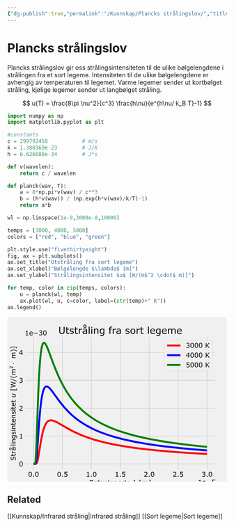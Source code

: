 ```yaml
---
{"dg-publish":true,"permalink":"/Kunnskap/Plancks strålingslov/","title":"Plancks strålingslov","tags":["fysikk"]}
---
```



# Plancks strålingslov
Plancks strålingslov gir oss strålingsintensiteten til de ulike bølgelengdene i strålingen fra et sort legeme. Intensiteten til de ulike bølgelengdene er avhengig av temperaturen til legemet. Varme legemer sender ut kortbølget stråling, kjølige legemer sender ut langbølget stråling.

$$ u(T) = \frac{8\pi \nu^2}{c^3} \frac{h\nu}{e^{h\nu/ k_B T}-1} $$

```python
import numpy as np
import matplotlib.pyplot as plt

#constants
c = 299792458           # m/s
k = 1.380369e-23        # J/K
h = 6.626080e-34        # J*s

def v(wavelen):
    return c / wavelen

def planck(wav, T):
    a = 8*np.pi*v(wav) / c**3
    b = (h*v(wav)) / (np.exp(h*v(wav)/k/T)-1)
    return a*b

wl = np.linspace(1e-9,3000e-8,10000)

temps = [3000, 4000, 5000]
colors = ["red", "blue", "green"]

plt.style.use("fivethirtyeight")
fig, ax = plt.subplots()
ax.set_title("Utstråling fra sort legeme")
ax.set_xlabel("Bølgelengde $\lambda$ [m]")
ax.set_ylabel("Strålingsintensitet $u$ [W/(m$^2 \cdot$ m)]")

for temp, color in zip(temps, colors):
    u = planck(wl, temp)
    ax.plot(wl, u, c=color, label=(str(temp)+" K"))
ax.legend()
```

<?xml version="1.0" encoding="utf-8" standalone="no"?>
<!DOCTYPE svg PUBLIC "-//W3C//DTD SVG 1.1//EN"
  "http://www.w3.org/Graphics/SVG/1.1/DTD/svg11.dtd">
<svg xmlns:xlink="http://www.w3.org/1999/xlink" width="460.8pt" height="345.6pt" viewBox="0 0 460.8 345.6" xmlns="http://www.w3.org/2000/svg" version="1.1">
 <metadata>
  <rdf:RDF xmlns:dc="http://purl.org/dc/elements/1.1/" xmlns:cc="http://creativecommons.org/ns#" xmlns:rdf="http://www.w3.org/1999/02/22-rdf-syntax-ns#">
   <cc:Work>
    <dc:type rdf:resource="http://purl.org/dc/dcmitype/StillImage"/>
    <dc:date>2023-02-19T23:40:34.772849</dc:date>
    <dc:format>image/svg+xml</dc:format>
    <dc:creator>
     <cc:Agent>
      <dc:title>Matplotlib v3.7.0.dev641+g768ff8450, https://matplotlib.org/</dc:title>
     </cc:Agent>
    </dc:creator>
   </cc:Work>
  </rdf:RDF>
 </metadata>
 <defs>
  <style type="text/css">*{stroke-linejoin: round; stroke-linecap: butt}</style>
 </defs>
 <g id="figure_1">
  <g id="patch_1">
   <path d="M 0 345.6 
L 460.8 345.6 
L 460.8 0 
L 0 0 
z
" style="fill: #f0f0f0"/>
  </g>
  <g id="axes_1">
   <g id="patch_2">
    <path d="M 36.864 321.408 
L 437.76 321.408 
L 437.76 41.472 
L 36.864 41.472 
z
" style="fill: #f0f0f0"/>
   </g>
   <g id="matplotlib.axis_1">
    <g id="xtick_1">
     <g id="line2d_1">
      <path d="M 55.074397 321.408 
L 55.074397 41.472 
" clip-path="url(#p308222b255)" style="fill: none; stroke: #cbcbcb"/>
     </g>
     <g id="line2d_2"/>
     <g id="text_1">
      <!-- 0.0 -->
      <g transform="translate(43.627209 335.545813) scale(0.14 -0.14)">
       <defs>
        <path id="Verdana-30" d="M 3647 2328 
Q 3647 1075 3255 489 
Q 2863 -97 2038 -97 
Q 1200 -97 814 497 
Q 428 1091 428 2322 
Q 428 3563 818 4155 
Q 1209 4747 2038 4747 
Q 2875 4747 3261 4145 
Q 3647 3544 3647 2328 
z
M 2825 909 
Q 2934 1163 2973 1505 
Q 3013 1847 3013 2328 
Q 3013 2803 2973 3153 
Q 2934 3503 2822 3747 
Q 2713 3988 2523 4109 
Q 2334 4231 2038 4231 
Q 1744 4231 1551 4109 
Q 1359 3988 1247 3741 
Q 1141 3509 1102 3137 
Q 1063 2766 1063 2322 
Q 1063 1834 1097 1506 
Q 1131 1178 1244 919 
Q 1347 675 1536 547 
Q 1725 419 2038 419 
Q 2331 419 2525 541 
Q 2719 663 2825 909 
z
" transform="scale(0.015625)"/>
        <path id="Verdana-2e" d="M 1538 0 
L 791 0 
L 791 891 
L 1538 891 
L 1538 0 
z
" transform="scale(0.015625)"/>
       </defs>
       <use xlink:href="#Verdana-30"/>
       <use xlink:href="#Verdana-2e" x="63.574219"/>
       <use xlink:href="#Verdana-30" x="99.951172"/>
      </g>
     </g>
    </g>
    <g id="xtick_2">
     <g id="line2d_3">
      <path d="M 115.81824 321.408 
L 115.81824 41.472 
" clip-path="url(#p308222b255)" style="fill: none; stroke: #cbcbcb"/>
     </g>
     <g id="line2d_4"/>
     <g id="text_2">
      <!-- 0.5 -->
      <g transform="translate(104.371052 335.545813) scale(0.14 -0.14)">
       <defs>
        <path id="Verdana-35" d="M 3616 1478 
Q 3616 1153 3497 856 
Q 3378 559 3172 356 
Q 2947 138 2636 20 
Q 2325 -97 1916 -97 
Q 1534 -97 1181 -17 
Q 828 63 584 175 
L 584 834 
L 628 834 
Q 884 672 1228 558 
Q 1572 444 1903 444 
Q 2125 444 2333 506 
Q 2541 569 2703 725 
Q 2841 859 2911 1046 
Q 2981 1234 2981 1481 
Q 2981 1722 2898 1887 
Q 2816 2053 2669 2153 
Q 2506 2272 2273 2320 
Q 2041 2369 1753 2369 
Q 1478 2369 1223 2331 
Q 969 2294 784 2256 
L 784 4653 
L 3584 4653 
L 3584 4106 
L 1388 4106 
L 1388 2869 
Q 1522 2881 1662 2887 
Q 1803 2894 1906 2894 
Q 2284 2894 2568 2830 
Q 2853 2766 3091 2603 
Q 3341 2431 3478 2159 
Q 3616 1888 3616 1478 
z
" transform="scale(0.015625)"/>
       </defs>
       <use xlink:href="#Verdana-30"/>
       <use xlink:href="#Verdana-2e" x="63.574219"/>
       <use xlink:href="#Verdana-35" x="99.951172"/>
      </g>
     </g>
    </g>
    <g id="xtick_3">
     <g id="line2d_5">
      <path d="M 176.562083 321.408 
L 176.562083 41.472 
" clip-path="url(#p308222b255)" style="fill: none; stroke: #cbcbcb"/>
     </g>
     <g id="line2d_6"/>
     <g id="text_3">
      <!-- 1.0 -->
      <g transform="translate(165.114895 335.545813) scale(0.14 -0.14)">
       <defs>
        <path id="Verdana-31" d="M 3388 0 
L 869 0 
L 869 475 
L 1838 475 
L 1838 3594 
L 869 3594 
L 869 4019 
Q 1066 4019 1291 4051 
Q 1516 4084 1631 4147 
Q 1775 4225 1858 4345 
Q 1941 4466 1953 4669 
L 2438 4669 
L 2438 475 
L 3388 475 
L 3388 0 
z
" transform="scale(0.015625)"/>
       </defs>
       <use xlink:href="#Verdana-31"/>
       <use xlink:href="#Verdana-2e" x="63.574219"/>
       <use xlink:href="#Verdana-30" x="99.951172"/>
      </g>
     </g>
    </g>
    <g id="xtick_4">
     <g id="line2d_7">
      <path d="M 237.305926 321.408 
L 237.305926 41.472 
" clip-path="url(#p308222b255)" style="fill: none; stroke: #cbcbcb"/>
     </g>
     <g id="line2d_8"/>
     <g id="text_4">
      <!-- 1.5 -->
      <g transform="translate(225.858738 335.545813) scale(0.14 -0.14)">
       <use xlink:href="#Verdana-31"/>
       <use xlink:href="#Verdana-2e" x="63.574219"/>
       <use xlink:href="#Verdana-35" x="99.951172"/>
      </g>
     </g>
    </g>
    <g id="xtick_5">
     <g id="line2d_9">
      <path d="M 298.049769 321.408 
L 298.049769 41.472 
" clip-path="url(#p308222b255)" style="fill: none; stroke: #cbcbcb"/>
     </g>
     <g id="line2d_10"/>
     <g id="text_5">
      <!-- 2.0 -->
      <g transform="translate(286.602581 335.545813) scale(0.14 -0.14)">
       <defs>
        <path id="Verdana-32" d="M 3653 0 
L 503 0 
L 503 653 
Q 831 934 1161 1215 
Q 1491 1497 1775 1775 
Q 2375 2356 2597 2698 
Q 2819 3041 2819 3438 
Q 2819 3800 2580 4004 
Q 2341 4209 1913 4209 
Q 1628 4209 1297 4109 
Q 966 4009 650 3803 
L 619 3803 
L 619 4459 
Q 841 4569 1211 4659 
Q 1581 4750 1928 4750 
Q 2644 4750 3050 4404 
Q 3456 4059 3456 3469 
Q 3456 3203 3389 2973 
Q 3322 2744 3191 2538 
Q 3069 2344 2905 2156 
Q 2741 1969 2506 1741 
Q 2172 1413 1815 1105 
Q 1459 797 1150 534 
L 3653 534 
L 3653 0 
z
" transform="scale(0.015625)"/>
       </defs>
       <use xlink:href="#Verdana-32"/>
       <use xlink:href="#Verdana-2e" x="63.574219"/>
       <use xlink:href="#Verdana-30" x="99.951172"/>
      </g>
     </g>
    </g>
    <g id="xtick_6">
     <g id="line2d_11">
      <path d="M 358.793612 321.408 
L 358.793612 41.472 
" clip-path="url(#p308222b255)" style="fill: none; stroke: #cbcbcb"/>
     </g>
     <g id="line2d_12"/>
     <g id="text_6">
      <!-- 2.5 -->
      <g transform="translate(347.346424 335.545813) scale(0.14 -0.14)">
       <use xlink:href="#Verdana-32"/>
       <use xlink:href="#Verdana-2e" x="63.574219"/>
       <use xlink:href="#Verdana-35" x="99.951172"/>
      </g>
     </g>
    </g>
    <g id="xtick_7">
     <g id="line2d_13">
      <path d="M 419.537455 321.408 
L 419.537455 41.472 
" clip-path="url(#p308222b255)" style="fill: none; stroke: #cbcbcb"/>
     </g>
     <g id="line2d_14"/>
     <g id="text_7">
      <!-- 3.0 -->
      <g transform="translate(408.090267 335.545813) scale(0.14 -0.14)">
       <defs>
        <path id="Verdana-33" d="M 3244 2241 
Q 3394 2106 3491 1903 
Q 3588 1700 3588 1378 
Q 3588 1059 3472 793 
Q 3356 528 3147 331 
Q 2913 113 2595 8 
Q 2278 -97 1900 -97 
Q 1513 -97 1138 -4 
Q 763 88 522 197 
L 522 850 
L 569 850 
Q 834 675 1193 559 
Q 1553 444 1888 444 
Q 2084 444 2306 509 
Q 2528 575 2666 703 
Q 2809 841 2879 1006 
Q 2950 1172 2950 1425 
Q 2950 1675 2870 1839 
Q 2791 2003 2650 2097 
Q 2509 2194 2309 2230 
Q 2109 2266 1878 2266 
L 1597 2266 
L 1597 2784 
L 1816 2784 
Q 2291 2784 2573 2982 
Q 2856 3181 2856 3563 
Q 2856 3731 2784 3857 
Q 2713 3984 2584 4066 
Q 2450 4147 2297 4178 
Q 2144 4209 1950 4209 
Q 1653 4209 1318 4103 
Q 984 3997 688 3803 
L 656 3803 
L 656 4456 
Q 878 4566 1248 4658 
Q 1619 4750 1966 4750 
Q 2306 4750 2565 4687 
Q 2825 4625 3034 4488 
Q 3259 4338 3375 4125 
Q 3491 3913 3491 3628 
Q 3491 3241 3217 2952 
Q 2944 2663 2572 2588 
L 2572 2544 
Q 2722 2519 2915 2439 
Q 3109 2359 3244 2241 
z
" transform="scale(0.015625)"/>
       </defs>
       <use xlink:href="#Verdana-33"/>
       <use xlink:href="#Verdana-2e" x="63.574219"/>
       <use xlink:href="#Verdana-30" x="99.951172"/>
      </g>
     </g>
    </g>
    <g id="text_8">
     <!-- Bølgelengde $\lambda$ [m] -->
     <g transform="translate(172.142 353.003312) scale(0.14 -0.14)">
      <defs>
       <path id="Verdana-42" d="M 4134 1431 
Q 4134 1084 4003 818 
Q 3872 553 3650 381 
Q 3388 175 3073 87 
Q 2759 0 2275 0 
L 625 0 
L 625 4653 
L 2003 4653 
Q 2513 4653 2766 4615 
Q 3019 4578 3250 4459 
Q 3506 4325 3622 4114 
Q 3738 3903 3738 3609 
Q 3738 3278 3569 3045 
Q 3400 2813 3119 2672 
L 3119 2647 
Q 3591 2550 3862 2233 
Q 4134 1916 4134 1431 
z
M 3094 3528 
Q 3094 3697 3037 3812 
Q 2981 3928 2856 4000 
Q 2709 4084 2500 4104 
Q 2291 4125 1981 4125 
L 1244 4125 
L 1244 2781 
L 2044 2781 
Q 2334 2781 2506 2811 
Q 2678 2841 2825 2934 
Q 2972 3028 3033 3176 
Q 3094 3325 3094 3528 
z
M 3491 1406 
Q 3491 1688 3406 1853 
Q 3322 2019 3100 2134 
Q 2950 2213 2736 2236 
Q 2522 2259 2216 2259 
L 1244 2259 
L 1244 528 
L 2063 528 
Q 2469 528 2728 570 
Q 2988 613 3153 725 
Q 3328 847 3409 1003 
Q 3491 1159 3491 1406 
z
" transform="scale(0.015625)"/>
       <path id="Verdana-f8" d="M 3553 1744 
Q 3553 891 3115 397 
Q 2678 -97 1944 -97 
Q 1681 -97 1457 -31 
Q 1234 34 1050 156 
L 634 -463 
L 291 -463 
L 825 338 
Q 591 578 461 931 
Q 331 1284 331 1744 
Q 331 2597 767 3092 
Q 1203 3588 1944 3588 
Q 2216 3588 2437 3519 
Q 2659 3450 2828 3341 
L 3191 3878 
L 3538 3878 
L 3053 3156 
Q 3291 2919 3422 2569 
Q 3553 2219 3553 1744 
z
M 2541 2906 
Q 2425 2997 2270 3042 
Q 2116 3088 1944 3088 
Q 1459 3088 1193 2744 
Q 928 2400 928 1744 
Q 928 1441 981 1209 
Q 1034 978 1144 809 
L 2541 2906 
z
M 2956 1744 
Q 2956 2047 2901 2284 
Q 2847 2522 2741 2691 
L 1341 594 
Q 1463 497 1611 450 
Q 1759 403 1944 403 
Q 2413 403 2684 742 
Q 2956 1081 2956 1744 
z
" transform="scale(0.015625)"/>
       <path id="Verdana-6c" d="M 1172 0 
L 584 0 
L 584 4863 
L 1172 4863 
L 1172 0 
z
" transform="scale(0.015625)"/>
       <path id="Verdana-67" d="M 3409 397 
Q 3409 -491 3006 -906 
Q 2603 -1322 1766 -1322 
Q 1488 -1322 1223 -1283 
Q 959 -1244 703 -1172 
L 703 -572 
L 734 -572 
Q 878 -628 1190 -711 
Q 1503 -794 1816 -794 
Q 2116 -794 2312 -722 
Q 2509 -650 2619 -522 
Q 2728 -400 2775 -228 
Q 2822 -56 2822 156 
L 2822 475 
Q 2556 263 2314 158 
Q 2072 53 1697 53 
Q 1072 53 705 504 
Q 338 956 338 1778 
Q 338 2228 464 2554 
Q 591 2881 809 3119 
Q 1013 3341 1303 3464 
Q 1594 3588 1881 3588 
Q 2184 3588 2389 3527 
Q 2594 3466 2822 3341 
L 2859 3491 
L 3409 3491 
L 3409 397 
z
M 2822 959 
L 2822 2863 
Q 2588 2969 2386 3014 
Q 2184 3059 1984 3059 
Q 1500 3059 1222 2734 
Q 944 2409 944 1791 
Q 944 1203 1150 900 
Q 1356 597 1834 597 
Q 2091 597 2348 695 
Q 2606 794 2822 959 
z
" transform="scale(0.015625)"/>
       <path id="Verdana-65" d="M 3500 1684 
L 928 1684 
Q 928 1363 1025 1123 
Q 1122 884 1291 731 
Q 1453 581 1676 506 
Q 1900 431 2169 431 
Q 2525 431 2886 573 
Q 3247 716 3400 853 
L 3431 853 
L 3431 213 
Q 3134 88 2825 3 
Q 2516 -81 2175 -81 
Q 1306 -81 818 389 
Q 331 859 331 1725 
Q 331 2581 798 3084 
Q 1266 3588 2028 3588 
Q 2734 3588 3117 3175 
Q 3500 2763 3500 2003 
L 3500 1684 
z
M 2928 2134 
Q 2925 2597 2695 2850 
Q 2466 3103 1997 3103 
Q 1525 3103 1245 2825 
Q 966 2547 928 2134 
L 2928 2134 
z
" transform="scale(0.015625)"/>
       <path id="Verdana-6e" d="M 3497 0 
L 2909 0 
L 2909 1988 
Q 2909 2228 2881 2439 
Q 2853 2650 2778 2769 
Q 2700 2900 2553 2964 
Q 2406 3028 2172 3028 
Q 1931 3028 1668 2909 
Q 1406 2791 1166 2606 
L 1166 0 
L 578 0 
L 578 3491 
L 1166 3491 
L 1166 3103 
Q 1441 3331 1734 3459 
Q 2028 3588 2338 3588 
Q 2903 3588 3200 3247 
Q 3497 2906 3497 2266 
L 3497 0 
z
" transform="scale(0.015625)"/>
       <path id="Verdana-64" d="M 3409 0 
L 2822 0 
L 2822 366 
Q 2569 147 2294 25 
Q 2019 -97 1697 -97 
Q 1072 -97 705 384 
Q 338 866 338 1719 
Q 338 2163 464 2509 
Q 591 2856 806 3100 
Q 1019 3338 1301 3463 
Q 1584 3588 1888 3588 
Q 2163 3588 2375 3530 
Q 2588 3472 2822 3350 
L 2822 4863 
L 3409 4863 
L 3409 0 
z
M 2822 859 
L 2822 2863 
Q 2584 2969 2396 3009 
Q 2209 3050 1988 3050 
Q 1494 3050 1219 2706 
Q 944 2363 944 1731 
Q 944 1109 1156 786 
Q 1369 463 1838 463 
Q 2088 463 2344 573 
Q 2600 684 2822 859 
z
" transform="scale(0.015625)"/>
       <path id="Verdana-20" transform="scale(0.015625)"/>
       <path id="DejaVuSans-Oblique-3bb" d="M 2350 4316 
L 3125 0 
L 2516 0 
L 2038 2588 
L 328 0 
L -281 0 
L 1903 3356 
L 1794 3975 
Q 1725 4369 1391 4369 
L 1091 4369 
L 1184 4863 
L 1550 4856 
Q 2253 4847 2350 4316 
z
" transform="scale(0.015625)"/>
       <path id="Verdana-5b" d="M 2372 -1225 
L 747 -1225 
L 747 4863 
L 2372 4863 
L 2372 4416 
L 1291 4416 
L 1291 -778 
L 2372 -778 
L 2372 -1225 
z
" transform="scale(0.015625)"/>
       <path id="Verdana-6d" d="M 5672 0 
L 5084 0 
L 5084 1988 
Q 5084 2213 5064 2422 
Q 5044 2631 4978 2756 
Q 4906 2891 4772 2959 
Q 4638 3028 4384 3028 
Q 4138 3028 3891 2904 
Q 3644 2781 3397 2591 
Q 3406 2519 3412 2423 
Q 3419 2328 3419 2234 
L 3419 0 
L 2831 0 
L 2831 1988 
Q 2831 2219 2811 2426 
Q 2791 2634 2725 2759 
Q 2653 2894 2518 2961 
Q 2384 3028 2131 3028 
Q 1891 3028 1648 2909 
Q 1406 2791 1166 2606 
L 1166 0 
L 578 0 
L 578 3491 
L 1166 3491 
L 1166 3103 
Q 1441 3331 1714 3459 
Q 1988 3588 2297 3588 
Q 2653 3588 2901 3438 
Q 3150 3288 3272 3022 
Q 3628 3322 3922 3455 
Q 4216 3588 4550 3588 
Q 5125 3588 5398 3239 
Q 5672 2891 5672 2266 
L 5672 0 
z
" transform="scale(0.015625)"/>
       <path id="Verdana-5d" d="M 2159 -1225 
L 534 -1225 
L 534 -778 
L 1616 -778 
L 1616 4416 
L 534 4416 
L 534 4863 
L 2159 4863 
L 2159 -1225 
z
" transform="scale(0.015625)"/>
      </defs>
      <use xlink:href="#Verdana-42" transform="translate(0 0.015625)"/>
      <use xlink:href="#Verdana-f8" transform="translate(68.554688 0.015625)"/>
      <use xlink:href="#Verdana-6c" transform="translate(129.248047 0.015625)"/>
      <use xlink:href="#Verdana-67" transform="translate(156.689453 0.015625)"/>
      <use xlink:href="#Verdana-65" transform="translate(218.994141 0.015625)"/>
      <use xlink:href="#Verdana-6c" transform="translate(278.564453 0.015625)"/>
      <use xlink:href="#Verdana-65" transform="translate(306.005859 0.015625)"/>
      <use xlink:href="#Verdana-6e" transform="translate(365.576172 0.015625)"/>
      <use xlink:href="#Verdana-67" transform="translate(428.857422 0.015625)"/>
      <use xlink:href="#Verdana-64" transform="translate(491.162109 0.015625)"/>
      <use xlink:href="#Verdana-65" transform="translate(553.466797 0.015625)"/>
      <use xlink:href="#Verdana-20" transform="translate(613.037109 0.015625)"/>
      <use xlink:href="#DejaVuSans-Oblique-3bb" transform="translate(648.193359 0.015625)"/>
      <use xlink:href="#Verdana-20" transform="translate(707.373047 0.015625)"/>
      <use xlink:href="#Verdana-5b" transform="translate(742.529297 0.015625)"/>
      <use xlink:href="#Verdana-6d" transform="translate(787.939453 0.015625)"/>
      <use xlink:href="#Verdana-5d" transform="translate(885.205078 0.015625)"/>
     </g>
    </g>
    <g id="text_9">
     <!-- 1e−5 -->
     <g transform="translate(400.159063 352.001125) scale(0.14 -0.14)">
      <defs>
       <path id="Verdana-2212" d="M 4550 1788 
L 688 1788 
L 688 2288 
L 4550 2288 
L 4550 1788 
z
" transform="scale(0.015625)"/>
      </defs>
      <use xlink:href="#Verdana-31"/>
      <use xlink:href="#Verdana-65" x="63.574219"/>
      <use xlink:href="#Verdana-2212" x="123.144531"/>
      <use xlink:href="#Verdana-35" x="204.980469"/>
     </g>
    </g>
   </g>
   <g id="matplotlib.axis_2">
    <g id="ytick_1">
     <g id="line2d_15">
      <path d="M 36.864 308.683636 
L 437.76 308.683636 
" clip-path="url(#p308222b255)" style="fill: none; stroke: #cbcbcb"/>
     </g>
     <g id="line2d_16"/>
     <g id="text_10">
      <!-- 0 -->
      <g transform="translate(24.463063 314.002543) scale(0.14 -0.14)">
       <use xlink:href="#Verdana-30"/>
      </g>
     </g>
    </g>
    <g id="ytick_2">
     <g id="line2d_17">
      <path d="M 36.864 250.083183 
L 437.76 250.083183 
" clip-path="url(#p308222b255)" style="fill: none; stroke: #cbcbcb"/>
     </g>
     <g id="line2d_18"/>
     <g id="text_11">
      <!-- 1 -->
      <g transform="translate(24.463063 255.402089) scale(0.14 -0.14)">
       <use xlink:href="#Verdana-31"/>
      </g>
     </g>
    </g>
    <g id="ytick_3">
     <g id="line2d_19">
      <path d="M 36.864 191.48273 
L 437.76 191.48273 
" clip-path="url(#p308222b255)" style="fill: none; stroke: #cbcbcb"/>
     </g>
     <g id="line2d_20"/>
     <g id="text_12">
      <!-- 2 -->
      <g transform="translate(24.463063 196.801636) scale(0.14 -0.14)">
       <use xlink:href="#Verdana-32"/>
      </g>
     </g>
    </g>
    <g id="ytick_4">
     <g id="line2d_21">
      <path d="M 36.864 132.882277 
L 437.76 132.882277 
" clip-path="url(#p308222b255)" style="fill: none; stroke: #cbcbcb"/>
     </g>
     <g id="line2d_22"/>
     <g id="text_13">
      <!-- 3 -->
      <g transform="translate(24.463063 138.201183) scale(0.14 -0.14)">
       <use xlink:href="#Verdana-33"/>
      </g>
     </g>
    </g>
    <g id="ytick_5">
     <g id="line2d_23">
      <path d="M 36.864 74.281823 
L 437.76 74.281823 
" clip-path="url(#p308222b255)" style="fill: none; stroke: #cbcbcb"/>
     </g>
     <g id="line2d_24"/>
     <g id="text_14">
      <!-- 4 -->
      <g transform="translate(24.463063 79.60073) scale(0.14 -0.14)">
       <defs>
        <path id="Verdana-34" d="M 3759 1309 
L 3069 1309 
L 3069 0 
L 2469 0 
L 2469 1309 
L 241 1309 
L 241 2028 
L 2494 4653 
L 3069 4653 
L 3069 1809 
L 3759 1809 
L 3759 1309 
z
M 2469 1809 
L 2469 3909 
L 666 1809 
L 2469 1809 
z
" transform="scale(0.015625)"/>
       </defs>
       <use xlink:href="#Verdana-34"/>
      </g>
     </g>
    </g>
    <g id="text_15">
     <!-- Strålingsintensitet $u$ [W/(m$^2 \cdot$ m)] -->
     <g transform="translate(17.523062 302.05) rotate(-90) scale(0.14 -0.14)">
      <defs>
       <path id="Verdana-53" d="M 4006 1328 
Q 4006 1056 3879 790 
Q 3753 525 3525 341 
Q 3275 141 2942 28 
Q 2609 -84 2141 -84 
Q 1638 -84 1236 9 
Q 834 103 419 288 
L 419 1063 
L 463 1063 
Q 816 769 1278 609 
Q 1741 450 2147 450 
Q 2722 450 3042 665 
Q 3363 881 3363 1241 
Q 3363 1550 3211 1697 
Q 3059 1844 2750 1925 
Q 2516 1988 2242 2028 
Q 1969 2069 1663 2131 
Q 1044 2263 745 2580 
Q 447 2897 447 3406 
Q 447 3991 940 4364 
Q 1434 4738 2194 4738 
Q 2684 4738 3093 4644 
Q 3503 4550 3819 4413 
L 3819 3681 
L 3775 3681 
Q 3509 3906 3076 4054 
Q 2644 4203 2191 4203 
Q 1694 4203 1392 3997 
Q 1091 3791 1091 3466 
Q 1091 3175 1241 3009 
Q 1391 2844 1769 2756 
Q 1969 2713 2337 2650 
Q 2706 2588 2963 2522 
Q 3481 2384 3743 2106 
Q 4006 1828 4006 1328 
z
" transform="scale(0.015625)"/>
       <path id="Verdana-74" d="M 2391 31 
Q 2225 -13 2029 -41 
Q 1834 -69 1681 -69 
Q 1147 -69 869 218 
Q 591 506 591 1141 
L 591 2997 
L 194 2997 
L 194 3491 
L 591 3491 
L 591 4494 
L 1178 4494 
L 1178 3491 
L 2391 3491 
L 2391 2997 
L 1178 2997 
L 1178 1406 
Q 1178 1131 1190 976 
Q 1203 822 1278 688 
Q 1347 563 1467 505 
Q 1588 447 1834 447 
Q 1978 447 2134 489 
Q 2291 531 2359 559 
L 2391 559 
L 2391 31 
z
" transform="scale(0.015625)"/>
       <path id="Verdana-72" d="M 2756 2850 
L 2725 2850 
Q 2594 2881 2470 2895 
Q 2347 2909 2178 2909 
Q 1906 2909 1653 2789 
Q 1400 2669 1166 2478 
L 1166 0 
L 578 0 
L 578 3491 
L 1166 3491 
L 1166 2975 
Q 1516 3256 1783 3373 
Q 2050 3491 2328 3491 
Q 2481 3491 2550 3483 
Q 2619 3475 2756 3453 
L 2756 2850 
z
" transform="scale(0.015625)"/>
       <path id="Verdana-e5" d="M 3291 0 
L 2706 0 
L 2706 372 
Q 2628 319 2495 223 
Q 2363 128 2238 72 
Q 2091 0 1900 -48 
Q 1709 -97 1453 -97 
Q 981 -97 653 215 
Q 325 528 325 1013 
Q 325 1409 495 1654 
Q 666 1900 981 2041 
Q 1300 2181 1747 2231 
Q 2194 2281 2706 2306 
L 2706 2397 
Q 2706 2597 2636 2728 
Q 2566 2859 2434 2934 
Q 2309 3006 2134 3031 
Q 1959 3056 1769 3056 
Q 1538 3056 1253 2995 
Q 969 2934 666 2819 
L 634 2819 
L 634 3416 
Q 806 3463 1131 3519 
Q 1456 3575 1772 3575 
Q 2141 3575 2414 3514 
Q 2688 3453 2888 3306 
Q 3084 3163 3187 2934 
Q 3291 2706 3291 2369 
L 3291 0 
z
M 2706 859 
L 2706 1831 
Q 2438 1816 2073 1784 
Q 1709 1753 1497 1694 
Q 1244 1622 1087 1470 
Q 931 1319 931 1053 
Q 931 753 1112 601 
Q 1294 450 1666 450 
Q 1975 450 2231 570 
Q 2488 691 2706 859 
z
M 2988 5094 
Q 2988 4647 2669 4337 
Q 2350 4028 1894 4028 
Q 1444 4028 1122 4336 
Q 800 4644 800 5094 
Q 800 5541 1119 5847 
Q 1438 6153 1894 6153 
Q 2353 6153 2670 5847 
Q 2988 5541 2988 5094 
z
M 2534 5094 
Q 2534 5363 2351 5548 
Q 2169 5734 1894 5734 
Q 1619 5734 1436 5550 
Q 1253 5366 1253 5094 
Q 1253 4822 1437 4637 
Q 1622 4453 1894 4453 
Q 2169 4453 2351 4637 
Q 2534 4822 2534 5094 
z
" transform="scale(0.015625)"/>
       <path id="Verdana-69" d="M 1209 4075 
L 547 4075 
L 547 4684 
L 1209 4684 
L 1209 4075 
z
M 1172 0 
L 584 0 
L 584 3491 
L 1172 3491 
L 1172 0 
z
" transform="scale(0.015625)"/>
       <path id="Verdana-73" d="M 3072 1006 
Q 3072 528 2676 222 
Q 2281 -84 1597 -84 
Q 1209 -84 886 8 
Q 563 100 344 209 
L 344 869 
L 375 869 
Q 653 659 993 536 
Q 1334 413 1647 413 
Q 2034 413 2253 538 
Q 2472 663 2472 931 
Q 2472 1138 2353 1244 
Q 2234 1350 1897 1425 
Q 1772 1453 1570 1490 
Q 1369 1528 1203 1572 
Q 744 1694 551 1930 
Q 359 2166 359 2509 
Q 359 2725 448 2915 
Q 538 3106 719 3256 
Q 894 3403 1164 3489 
Q 1434 3575 1769 3575 
Q 2081 3575 2401 3498 
Q 2722 3422 2934 3313 
L 2934 2684 
L 2903 2684 
Q 2678 2850 2356 2964 
Q 2034 3078 1725 3078 
Q 1403 3078 1181 2954 
Q 959 2831 959 2588 
Q 959 2372 1094 2263 
Q 1225 2153 1519 2084 
Q 1681 2047 1882 2009 
Q 2084 1972 2219 1941 
Q 2628 1847 2850 1619 
Q 3072 1388 3072 1006 
z
" transform="scale(0.015625)"/>
       <path id="DejaVuSans-Oblique-75" d="M 428 1388 
L 838 3500 
L 1416 3500 
L 1006 1409 
Q 975 1256 961 1147 
Q 947 1038 947 966 
Q 947 700 1109 554 
Q 1272 409 1569 409 
Q 2031 409 2368 721 
Q 2706 1034 2809 1563 
L 3194 3500 
L 3769 3500 
L 3091 0 
L 2516 0 
L 2631 550 
Q 2388 244 2052 76 
Q 1716 -91 1338 -91 
Q 878 -91 622 161 
Q 366 413 366 863 
Q 366 956 381 1097 
Q 397 1238 428 1388 
z
" transform="scale(0.015625)"/>
       <path id="Verdana-57" d="M 6041 4653 
L 4831 0 
L 4134 0 
L 3156 3863 
L 2200 0 
L 1519 0 
L 288 4653 
L 922 4653 
L 1900 784 
L 2863 4653 
L 3491 4653 
L 4463 747 
L 5434 4653 
L 6041 4653 
z
" transform="scale(0.015625)"/>
       <path id="Verdana-2f" d="M 2688 4863 
L 447 -950 
L -94 -950 
L 2138 4863 
L 2688 4863 
z
" transform="scale(0.015625)"/>
       <path id="Verdana-28" d="M 2447 -1288 
L 1731 -1288 
Q 1178 -653 872 97 
Q 566 847 566 1788 
Q 566 2728 872 3478 
Q 1178 4228 1731 4863 
L 2447 4863 
L 2447 4831 
Q 2194 4603 1964 4304 
Q 1734 4006 1538 3609 
Q 1350 3225 1233 2762 
Q 1116 2300 1116 1788 
Q 1116 1253 1230 809 
Q 1344 366 1538 -34 
Q 1725 -419 1965 -730 
Q 2206 -1041 2447 -1256 
L 2447 -1288 
z
" transform="scale(0.015625)"/>
       <path id="DejaVuSans-32" d="M 1228 531 
L 3431 531 
L 3431 0 
L 469 0 
L 469 531 
Q 828 903 1448 1529 
Q 2069 2156 2228 2338 
Q 2531 2678 2651 2914 
Q 2772 3150 2772 3378 
Q 2772 3750 2511 3984 
Q 2250 4219 1831 4219 
Q 1534 4219 1204 4116 
Q 875 4013 500 3803 
L 500 4441 
Q 881 4594 1212 4672 
Q 1544 4750 1819 4750 
Q 2544 4750 2975 4387 
Q 3406 4025 3406 3419 
Q 3406 3131 3298 2873 
Q 3191 2616 2906 2266 
Q 2828 2175 2409 1742 
Q 1991 1309 1228 531 
z
" transform="scale(0.015625)"/>
       <path id="DejaVuSans-22c5" d="M 684 2619 
L 1344 2619 
L 1344 1825 
L 684 1825 
L 684 2619 
z
" transform="scale(0.015625)"/>
       <path id="Verdana-29" d="M 2341 1788 
Q 2341 847 2034 97 
Q 1728 -653 1175 -1288 
L 459 -1288 
L 459 -1256 
Q 700 -1041 942 -730 
Q 1184 -419 1369 -34 
Q 1563 366 1677 809 
Q 1791 1253 1791 1788 
Q 1791 2300 1675 2762 
Q 1559 3225 1369 3609 
Q 1172 4006 942 4304 
Q 713 4603 459 4831 
L 459 4863 
L 1175 4863 
Q 1728 4228 2034 3478 
Q 2341 2728 2341 1788 
z
" transform="scale(0.015625)"/>
      </defs>
      <use xlink:href="#Verdana-53" transform="translate(0 0.859375)"/>
      <use xlink:href="#Verdana-74" transform="translate(68.359375 0.859375)"/>
      <use xlink:href="#Verdana-72" transform="translate(107.763672 0.859375)"/>
      <use xlink:href="#Verdana-e5" transform="translate(150.439453 0.859375)"/>
      <use xlink:href="#Verdana-6c" transform="translate(210.498047 0.859375)"/>
      <use xlink:href="#Verdana-69" transform="translate(237.939453 0.859375)"/>
      <use xlink:href="#Verdana-6e" transform="translate(265.380859 0.859375)"/>
      <use xlink:href="#Verdana-67" transform="translate(328.662109 0.859375)"/>
      <use xlink:href="#Verdana-73" transform="translate(390.966797 0.859375)"/>
      <use xlink:href="#Verdana-69" transform="translate(443.066406 0.859375)"/>
      <use xlink:href="#Verdana-6e" transform="translate(470.507812 0.859375)"/>
      <use xlink:href="#Verdana-74" transform="translate(533.789062 0.859375)"/>
      <use xlink:href="#Verdana-65" transform="translate(573.193359 0.859375)"/>
      <use xlink:href="#Verdana-6e" transform="translate(632.763672 0.859375)"/>
      <use xlink:href="#Verdana-73" transform="translate(696.044922 0.859375)"/>
      <use xlink:href="#Verdana-69" transform="translate(748.144531 0.859375)"/>
      <use xlink:href="#Verdana-74" transform="translate(775.585938 0.859375)"/>
      <use xlink:href="#Verdana-65" transform="translate(814.990234 0.859375)"/>
      <use xlink:href="#Verdana-74" transform="translate(874.560547 0.859375)"/>
      <use xlink:href="#Verdana-20" transform="translate(913.964844 0.859375)"/>
      <use xlink:href="#DejaVuSans-Oblique-75" transform="translate(949.121094 0.859375)"/>
      <use xlink:href="#Verdana-20" transform="translate(1012.5 0.859375)"/>
      <use xlink:href="#Verdana-5b" transform="translate(1047.65625 0.859375)"/>
      <use xlink:href="#Verdana-57" transform="translate(1093.066406 0.859375)"/>
      <use xlink:href="#Verdana-2f" transform="translate(1191.943359 0.859375)"/>
      <use xlink:href="#Verdana-28" transform="translate(1237.353516 0.859375)"/>
      <use xlink:href="#Verdana-6d" transform="translate(1282.763672 0.859375)"/>
      <use xlink:href="#DejaVuSans-32" transform="translate(1380.986328 39.140625) scale(0.7)"/>
      <use xlink:href="#DejaVuSans-22c5" transform="translate(1447.739258 0.859375)"/>
      <use xlink:href="#Verdana-20" transform="translate(1499.008789 0.859375)"/>
      <use xlink:href="#Verdana-6d" transform="translate(1534.165039 0.859375)"/>
      <use xlink:href="#Verdana-29" transform="translate(1631.430664 0.859375)"/>
      <use xlink:href="#Verdana-5d" transform="translate(1676.84082 0.859375)"/>
     </g>
    </g>
    <g id="text_16">
     <!-- 1e−30 -->
     <g transform="translate(36.864 38.472) scale(0.14 -0.14)">
      <use xlink:href="#Verdana-31"/>
      <use xlink:href="#Verdana-65" x="63.574219"/>
      <use xlink:href="#Verdana-2212" x="123.144531"/>
      <use xlink:href="#Verdana-33" x="204.980469"/>
      <use xlink:href="#Verdana-30" x="268.554688"/>
     </g>
    </g>
   </g>
   <g id="line2d_25">
    <path d="M 55.086545 308.683636 
L 59.86133 308.575394 
L 60.553856 308.298811 
L 61.137036 307.80918 
L 61.683767 307.053955 
L 62.303395 305.78253 
L 62.995921 303.793547 
L 63.797793 300.749117 
L 64.781909 296.055809 
L 66.094064 288.602981 
L 69.410899 267.860154 
L 71.415579 256.356141 
L 73.055772 248.17608 
L 74.586619 241.630273 
L 76.044569 236.345242 
L 77.466069 232.017692 
L 78.851121 228.508519 
L 80.199724 225.688253 
L 81.511879 223.442382 
L 82.824033 221.627393 
L 84.136188 220.188634 
L 85.448342 219.077034 
L 86.760497 218.249026 
L 88.1091 217.6532 
L 89.530601 217.265491 
L 91.061448 217.082265 
L 92.701641 217.111956 
L 94.524078 217.370636 
L 96.601656 217.898148 
L 99.007272 218.748606 
L 101.886722 220.014631 
L 105.495147 221.857728 
L 110.59797 224.737133 
L 131.118608 236.557051 
L 138.043868 240.163528 
L 144.823333 243.443302 
L 151.675695 246.510683 
L 158.710301 249.414998 
L 166.000048 252.183243 
L 173.617834 254.837366 
L 181.636556 257.394267 
L 190.092663 259.8561 
L 199.095501 262.243113 
L 208.681518 264.551738 
L 218.923613 266.786532 
L 229.894682 268.94974 
L 241.667624 271.041907 
L 254.351784 273.067946 
L 268.092957 275.034708 
L 283.00049 276.940396 
L 299.183729 278.782124 
L 316.861366 280.566923 
L 336.215645 282.29391 
L 357.465258 283.963025 
L 380.865346 285.57429 
L 406.743948 287.129417 
L 419.537455 287.823798 
L 419.537455 287.823798 
" clip-path="url(#p308222b255)" style="fill: none; stroke: #ff0000; stroke-width: 4"/>
   </g>
   <g id="line2d_26">
    <path d="M 55.086545 308.683636 
L 58.476278 308.574394 
L 58.913663 308.312945 
L 59.314599 307.791888 
L 59.715535 306.870156 
L 60.15292 305.275063 
L 60.663202 302.50674 
L 61.282831 297.753474 
L 62.048254 289.905154 
L 63.068819 276.803731 
L 64.964153 248.816903 
L 67.041731 219.369849 
L 68.49968 201.782521 
L 69.811835 188.521499 
L 71.051092 178.160073 
L 72.2539 169.934561 
L 73.383811 163.663701 
L 74.477273 158.768831 
L 75.534286 154.990491 
L 76.554851 152.112839 
L 77.538967 149.958872 
L 78.486634 148.384555 
L 79.397852 147.27313 
L 80.309071 146.505402 
L 81.18384 146.050679 
L 82.05861 145.837464 
L 82.969828 145.839347 
L 83.953944 146.06369 
L 85.047406 146.544353 
L 86.286663 147.335787 
L 87.744613 148.539881 
L 89.494152 150.288465 
L 91.644627 152.769329 
L 94.487629 156.415377 
L 98.897926 162.481041 
L 108.629738 175.919565 
L 113.550318 182.28509 
L 118.142858 187.865466 
L 122.626053 192.965134 
L 127.109247 197.728359 
L 131.628891 202.206218 
L 136.221431 206.444431 
L 140.923318 210.482201 
L 145.771 214.352143 
L 150.764477 218.054638 
L 155.940197 221.616183 
L 161.33461 225.057672 
L 166.947716 228.374413 
L 172.815962 231.582957 
L 178.975798 234.695766 
L 185.427225 237.705538 
L 192.206689 240.622307 
L 199.350642 243.453307 
L 206.931979 246.216224 
L 214.950701 248.899359 
L 223.443256 251.504645 
L 232.482543 254.042738 
L 242.105009 256.511205 
L 252.383552 258.915631 
L 263.354622 261.251336 
L 275.127563 263.527639 
L 287.738826 265.737299 
L 301.334204 267.89087 
L 315.986596 269.983824 
L 331.805348 272.016142 
L 348.936253 273.990291 
L 367.561557 275.909706 
L 387.827054 277.77138 
L 409.951437 279.577119 
L 419.537455 280.2958 
L 419.537455 280.2958 
" clip-path="url(#p308222b255)" style="fill: none; stroke: #0000ff; stroke-width: 4"/>
   </g>
   <g id="line2d_27">
    <path d="M 55.086545 308.683636 
L 57.674406 308.581038 
L 58.002444 308.318654 
L 58.294034 307.793381 
L 58.622073 306.682061 
L 58.98656 304.560234 
L 59.423945 300.487411 
L 59.934227 293.406913 
L 60.590305 280.749204 
L 61.465074 259.003357 
L 63.287511 206.380846 
L 64.927704 162.130229 
L 66.20341 133.53275 
L 67.333321 112.878542 
L 68.426783 96.794139 
L 69.447347 84.85048 
L 70.431463 75.759635 
L 71.37913 68.933096 
L 72.290349 63.889309 
L 73.165118 60.241918 
L 73.966991 57.778043 
L 74.732414 56.101573 
L 75.42494 55.078445 
L 76.081017 54.487707 
L 76.700646 54.228064 
L 77.283826 54.218513 
L 77.903454 54.430003 
L 78.59598 54.905047 
L 79.434301 55.772432 
L 80.418417 57.135672 
L 81.621225 59.212962 
L 83.079175 62.199139 
L 84.974509 66.62727 
L 87.598818 73.382846 
L 92.847436 87.675301 
L 98.2054 101.983907 
L 102.25121 112.1528 
L 106.005429 120.994234 
L 109.650303 129.015631 
L 113.258728 136.425126 
L 116.867153 143.332852 
L 120.512026 149.834556 
L 124.193348 155.952259 
L 127.947568 161.76398 
L 131.774686 167.282366 
L 135.711149 172.568365 
L 139.72051 177.582455 
L 143.839217 182.380544 
L 148.103719 187.007055 
L 152.477567 191.425591 
L 156.997211 195.677291 
L 161.699098 199.794438 
L 166.546779 203.744522 
L 171.613154 207.584688 
L 176.861772 211.283455 
L 182.329082 214.864369 
L 188.051534 218.345449 
L 194.029126 221.72024 
L 200.298309 225.002566 
L 206.859081 228.185479 
L 213.747892 231.279751 
L 221.001191 234.293135 
L 228.655425 237.230907 
L 236.747045 240.09634 
L 245.312498 242.891127 
L 254.388233 245.615753 
L 264.010699 248.269814 
L 274.216345 250.852308 
L 285.078068 253.369951 
L 296.668766 255.826522 
L 309.061336 258.223505 
L 322.328676 260.560677 
L 336.543683 262.8366 
L 351.815703 265.054101 
L 368.254083 267.213667 
L 385.968169 269.314119 
L 405.140204 271.36058 
L 419.537455 272.762989 
L 419.537455 272.762989 
" clip-path="url(#p308222b255)" style="fill: none; stroke: #008000; stroke-width: 4"/>
   </g>
   <g id="patch_3">
    <path d="M 36.864 321.408 
L 36.864 41.472 
" style="fill: none; stroke: #f0f0f0; stroke-width: 3; stroke-linejoin: miter; stroke-linecap: square"/>
   </g>
   <g id="patch_4">
    <path d="M 437.76 321.408 
L 437.76 41.472 
" style="fill: none; stroke: #f0f0f0; stroke-width: 3; stroke-linejoin: miter; stroke-linecap: square"/>
   </g>
   <g id="patch_5">
    <path d="M 36.864 321.408 
L 437.76 321.408 
" style="fill: none; stroke: #f0f0f0; stroke-width: 3; stroke-linejoin: miter; stroke-linecap: square"/>
   </g>
   <g id="patch_6">
    <path d="M 36.864 41.472 
L 437.76 41.472 
" style="fill: none; stroke: #f0f0f0; stroke-width: 3; stroke-linejoin: miter; stroke-linecap: square"/>
   </g>
   <g id="text_17">
    <!-- Utstråling fra sort legeme -->
    <g transform="translate(107.328825 35.472) scale(0.2016 -0.2016)">
     <defs>
      <path id="Verdana-55" d="M 4128 1869 
Q 4128 1363 4017 986 
Q 3906 609 3653 359 
Q 3413 122 3091 12 
Q 2769 -97 2341 -97 
Q 1903 -97 1578 18 
Q 1253 134 1031 359 
Q 778 616 667 978 
Q 556 1341 556 1869 
L 556 4653 
L 1175 4653 
L 1175 1838 
Q 1175 1459 1226 1240 
Q 1278 1022 1400 844 
Q 1538 641 1773 537 
Q 2009 434 2341 434 
Q 2675 434 2909 536 
Q 3144 638 3284 844 
Q 3406 1022 3457 1251 
Q 3509 1481 3509 1822 
L 3509 4653 
L 4128 4653 
L 4128 1869 
z
" transform="scale(0.015625)"/>
      <path id="Verdana-66" d="M 2456 4294 
L 2425 4294 
Q 2328 4322 2172 4351 
Q 2016 4381 1897 4381 
Q 1519 4381 1348 4214 
Q 1178 4047 1178 3609 
L 1178 3491 
L 2238 3491 
L 2238 2997 
L 1197 2997 
L 1197 0 
L 609 0 
L 609 2997 
L 213 2997 
L 213 3491 
L 609 3491 
L 609 3606 
Q 609 4228 918 4561 
Q 1228 4894 1813 4894 
Q 2009 4894 2167 4875 
Q 2325 4856 2456 4831 
L 2456 4294 
z
" transform="scale(0.015625)"/>
      <path id="Verdana-61" d="M 3291 0 
L 2706 0 
L 2706 372 
Q 2628 319 2495 223 
Q 2363 128 2238 72 
Q 2091 0 1900 -48 
Q 1709 -97 1453 -97 
Q 981 -97 653 215 
Q 325 528 325 1013 
Q 325 1409 495 1654 
Q 666 1900 981 2041 
Q 1300 2181 1747 2231 
Q 2194 2281 2706 2306 
L 2706 2397 
Q 2706 2597 2636 2728 
Q 2566 2859 2434 2934 
Q 2309 3006 2134 3031 
Q 1959 3056 1769 3056 
Q 1538 3056 1253 2995 
Q 969 2934 666 2819 
L 634 2819 
L 634 3416 
Q 806 3463 1131 3519 
Q 1456 3575 1772 3575 
Q 2141 3575 2414 3514 
Q 2688 3453 2888 3306 
Q 3084 3163 3187 2934 
Q 3291 2706 3291 2369 
L 3291 0 
z
M 2706 859 
L 2706 1831 
Q 2438 1816 2073 1784 
Q 1709 1753 1497 1694 
Q 1244 1622 1087 1470 
Q 931 1319 931 1053 
Q 931 753 1112 601 
Q 1294 450 1666 450 
Q 1975 450 2231 570 
Q 2488 691 2706 859 
z
" transform="scale(0.015625)"/>
      <path id="Verdana-6f" d="M 3553 1744 
Q 3553 891 3115 397 
Q 2678 -97 1944 -97 
Q 1203 -97 767 397 
Q 331 891 331 1744 
Q 331 2597 767 3092 
Q 1203 3588 1944 3588 
Q 2678 3588 3115 3092 
Q 3553 2597 3553 1744 
z
M 2947 1744 
Q 2947 2422 2681 2751 
Q 2416 3081 1944 3081 
Q 1466 3081 1202 2751 
Q 938 2422 938 1744 
Q 938 1088 1203 748 
Q 1469 409 1944 409 
Q 2413 409 2680 745 
Q 2947 1081 2947 1744 
z
" transform="scale(0.015625)"/>
     </defs>
     <use xlink:href="#Verdana-55"/>
     <use xlink:href="#Verdana-74" x="73.193359"/>
     <use xlink:href="#Verdana-73" x="112.597656"/>
     <use xlink:href="#Verdana-74" x="164.697266"/>
     <use xlink:href="#Verdana-72" x="204.101562"/>
     <use xlink:href="#Verdana-e5" x="246.777344"/>
     <use xlink:href="#Verdana-6c" x="306.835938"/>
     <use xlink:href="#Verdana-69" x="334.277344"/>
     <use xlink:href="#Verdana-6e" x="361.71875"/>
     <use xlink:href="#Verdana-67" x="425"/>
     <use xlink:href="#Verdana-20" x="487.304688"/>
     <use xlink:href="#Verdana-66" x="522.460938"/>
     <use xlink:href="#Verdana-72" x="557.617188"/>
     <use xlink:href="#Verdana-61" x="598.542969"/>
     <use xlink:href="#Verdana-20" x="658.601562"/>
     <use xlink:href="#Verdana-73" x="693.757812"/>
     <use xlink:href="#Verdana-6f" x="745.857422"/>
     <use xlink:href="#Verdana-72" x="806.550781"/>
     <use xlink:href="#Verdana-74" x="849.226562"/>
     <use xlink:href="#Verdana-20" x="888.630859"/>
     <use xlink:href="#Verdana-6c" x="923.787109"/>
     <use xlink:href="#Verdana-65" x="951.228516"/>
     <use xlink:href="#Verdana-67" x="1010.798828"/>
     <use xlink:href="#Verdana-65" x="1073.103516"/>
     <use xlink:href="#Verdana-6d" x="1132.673828"/>
     <use xlink:href="#Verdana-65" x="1229.939453"/>
    </g>
   </g>
   <g id="legend_1">
    <g id="patch_7">
     <path d="M 332.935 114.037938 
L 427.96 114.037938 
Q 430.76 114.037938 430.76 111.237938 
L 430.76 51.272 
Q 430.76 48.472 427.96 48.472 
L 332.935 48.472 
Q 330.135 48.472 330.135 51.272 
L 330.135 111.237938 
Q 330.135 114.037938 332.935 114.037938 
z
" style="fill: #f0f0f0; opacity: 0.8; stroke: #cccccc; stroke-width: 0.5; stroke-linejoin: miter"/>
    </g>
    <g id="line2d_28">
     <path d="M 335.735 59.809813 
L 349.735 59.809813 
L 363.735 59.809813 
" style="fill: none; stroke: #ff0000; stroke-width: 4"/>
    </g>
    <g id="text_18">
     <!-- 3000 K -->
     <g transform="translate(374.935 64.709813) scale(0.14 -0.14)">
      <defs>
       <path id="Verdana-4b" d="M 4366 0 
L 3563 0 
L 1722 2072 
L 1259 1578 
L 1259 0 
L 641 0 
L 641 4653 
L 1259 4653 
L 1259 2225 
L 3519 4653 
L 4269 4653 
L 2191 2466 
L 4366 0 
z
" transform="scale(0.015625)"/>
      </defs>
      <use xlink:href="#Verdana-33"/>
      <use xlink:href="#Verdana-30" x="63.574219"/>
      <use xlink:href="#Verdana-30" x="127.148438"/>
      <use xlink:href="#Verdana-30" x="190.722656"/>
      <use xlink:href="#Verdana-20" x="254.296875"/>
      <use xlink:href="#Verdana-4b" x="289.453125"/>
     </g>
    </g>
    <g id="line2d_29">
     <path d="M 335.735 80.265125 
L 349.735 80.265125 
L 363.735 80.265125 
" style="fill: none; stroke: #0000ff; stroke-width: 4"/>
    </g>
    <g id="text_19">
     <!-- 4000 K -->
     <g transform="translate(374.935 85.165125) scale(0.14 -0.14)">
      <use xlink:href="#Verdana-34"/>
      <use xlink:href="#Verdana-30" x="63.574219"/>
      <use xlink:href="#Verdana-30" x="127.148438"/>
      <use xlink:href="#Verdana-30" x="190.722656"/>
      <use xlink:href="#Verdana-20" x="254.296875"/>
      <use xlink:href="#Verdana-4b" x="289.453125"/>
     </g>
    </g>
    <g id="line2d_30">
     <path d="M 335.735 100.720438 
L 349.735 100.720438 
L 363.735 100.720438 
" style="fill: none; stroke: #008000; stroke-width: 4"/>
    </g>
    <g id="text_20">
     <!-- 5000 K -->
     <g transform="translate(374.935 105.620438) scale(0.14 -0.14)">
      <use xlink:href="#Verdana-35"/>
      <use xlink:href="#Verdana-30" x="63.574219"/>
      <use xlink:href="#Verdana-30" x="127.148438"/>
      <use xlink:href="#Verdana-30" x="190.722656"/>
      <use xlink:href="#Verdana-20" x="254.296875"/>
      <use xlink:href="#Verdana-4b" x="289.453125"/>
     </g>
    </g>
   </g>
  </g>
 </g>
 <defs>
  <clipPath id="p308222b255">
   <rect x="36.864" y="41.472" width="400.896" height="279.936"/>
  </clipPath>
 </defs>
</svg>


## Related
[[Kunnskap/Infrarød stråling\|Infrarød stråling]]
[[Sort legeme\|Sort legeme]]
